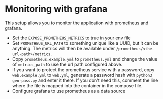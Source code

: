 # Monitoring with grafana

This setup allows you to monitor the application with prometheus and grafana.

* Set the `EXPOSE_PROMETHEUS_METRICS` to true in your env file
* Set `PROMETHEUS_URL_PATH` to something unique like a UUID, but it can be anything.
  The metrics will then be available under `/prometheus/<the-url-path>/metrics`.
* Copy `prometheus.example.yml` to `prometheus.yml` and change the value of
  `metrics_path` to use the url path configured above.
* If you want to protect the prometheus service with a password, copy `web.example.yml`
  to `web.yml`, generate a password hash with `python3 gen-pass.py` and enter it there.
  If you don't need this, comment the line where the file is mapped into the container
  in the compose file.
* Configure grafana to use prometheus as a data source
  